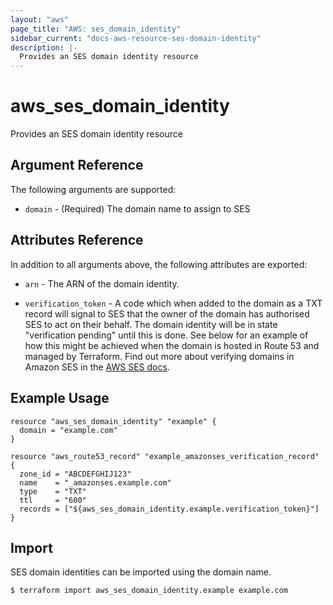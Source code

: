 ```yaml
---
layout: "aws"
page_title: "AWS: ses_domain_identity"
sidebar_current: "docs-aws-resource-ses-domain-identity"
description: |-
  Provides an SES domain identity resource
---
```


# aws_ses_domain_identity

Provides an SES domain identity resource

## Argument Reference

The following arguments are supported:

* `domain` - (Required) The domain name to assign to SES

## Attributes Reference

In addition to all arguments above, the following attributes are exported:

* `arn` - The ARN of the domain identity.

* `verification_token` - A code which when added to the domain as a TXT record
  will signal to SES that the owner of the domain has authorised SES to act on
  their behalf. The domain identity will be in state "verification pending"
  until this is done. See below for an example of how this might be achieved
  when the domain is hosted in Route 53 and managed by Terraform.  Find out
  more about verifying domains in Amazon SES in the [AWS SES
  docs](http://docs.aws.amazon.com/ses/latest/DeveloperGuide/verify-domains.html).

## Example Usage

```hcl
resource "aws_ses_domain_identity" "example" {
  domain = "example.com"
}

resource "aws_route53_record" "example_amazonses_verification_record" {
  zone_id = "ABCDEFGHIJ123"
  name    = "_amazonses.example.com"
  type    = "TXT"
  ttl     = "600"
  records = ["${aws_ses_domain_identity.example.verification_token}"]
}
```

## Import

SES domain identities can be imported using the domain name.

```
$ terraform import aws_ses_domain_identity.example example.com
```
